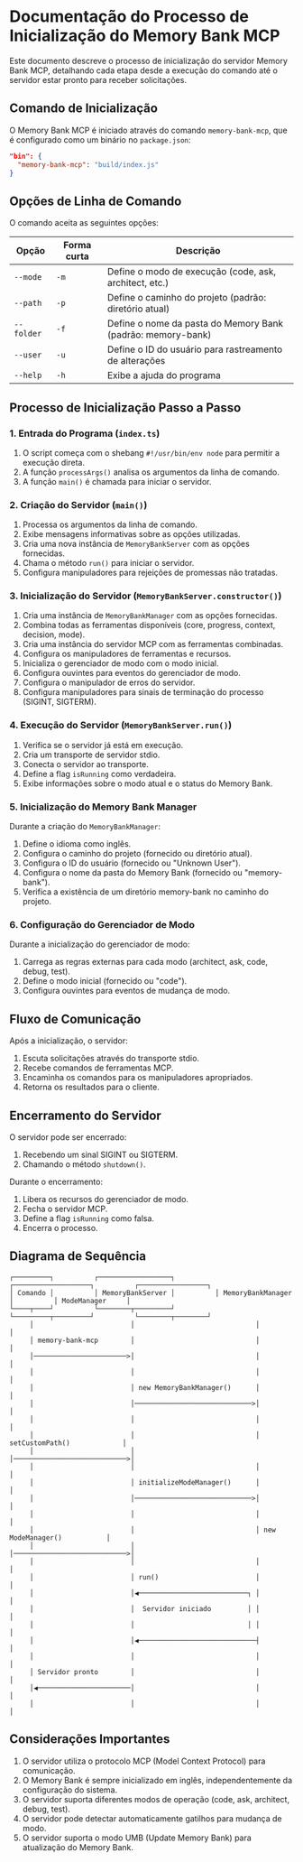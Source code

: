 # Documentação do Processo de Inicialização do Memory Bank MCP

Este documento descreve o processo de inicialização do servidor Memory Bank MCP, detalhando cada etapa desde a execução do comando até o servidor estar pronto para receber solicitações.

## Comando de Inicialização

O Memory Bank MCP é iniciado através do comando `memory-bank-mcp`, que é configurado como um binário no `package.json`:

```json
"bin": {
  "memory-bank-mcp": "build/index.js"
}
```

## Opções de Linha de Comando

O comando aceita as seguintes opções:

| Opção | Forma curta | Descrição |
|-------|------------|-----------|
| `--mode` | `-m` | Define o modo de execução (code, ask, architect, etc.) |
| `--path` | `-p` | Define o caminho do projeto (padrão: diretório atual) |
| `--folder` | `-f` | Define o nome da pasta do Memory Bank (padrão: memory-bank) |
| `--user` | `-u` | Define o ID do usuário para rastreamento de alterações |
| `--help` | `-h` | Exibe a ajuda do programa |

## Processo de Inicialização Passo a Passo

### 1. Entrada do Programa (`index.ts`)

1. O script começa com o shebang `#!/usr/bin/env node` para permitir a execução direta.
2. A função `processArgs()` analisa os argumentos da linha de comando.
3. A função `main()` é chamada para iniciar o servidor.

### 2. Criação do Servidor (`main()`)

1. Processa os argumentos da linha de comando.
2. Exibe mensagens informativas sobre as opções utilizadas.
3. Cria uma nova instância de `MemoryBankServer` com as opções fornecidas.
4. Chama o método `run()` para iniciar o servidor.
5. Configura manipuladores para rejeições de promessas não tratadas.

### 3. Inicialização do Servidor (`MemoryBankServer.constructor()`)

1. Cria uma instância de `MemoryBankManager` com as opções fornecidas.
2. Combina todas as ferramentas disponíveis (core, progress, context, decision, mode).
3. Cria uma instância do servidor MCP com as ferramentas combinadas.
4. Configura os manipuladores de ferramentas e recursos.
5. Inicializa o gerenciador de modo com o modo inicial.
6. Configura ouvintes para eventos do gerenciador de modo.
7. Configura o manipulador de erros do servidor.
8. Configura manipuladores para sinais de terminação do processo (SIGINT, SIGTERM).

### 4. Execução do Servidor (`MemoryBankServer.run()`)

1. Verifica se o servidor já está em execução.
2. Cria um transporte de servidor stdio.
3. Conecta o servidor ao transporte.
4. Define a flag `isRunning` como verdadeira.
5. Exibe informações sobre o modo atual e o status do Memory Bank.

### 5. Inicialização do Memory Bank Manager

Durante a criação do `MemoryBankManager`:

1. Define o idioma como inglês.
2. Configura o caminho do projeto (fornecido ou diretório atual).
3. Configura o ID do usuário (fornecido ou "Unknown User").
4. Configura o nome da pasta do Memory Bank (fornecido ou "memory-bank").
5. Verifica a existência de um diretório memory-bank no caminho do projeto.

### 6. Configuração do Gerenciador de Modo

Durante a inicialização do gerenciador de modo:

1. Carrega as regras externas para cada modo (architect, ask, code, debug, test).
2. Define o modo inicial (fornecido ou "code").
3. Configura ouvintes para eventos de mudança de modo.

## Fluxo de Comunicação

Após a inicialização, o servidor:

1. Escuta solicitações através do transporte stdio.
2. Recebe comandos de ferramentas MCP.
3. Encaminha os comandos para os manipuladores apropriados.
4. Retorna os resultados para o cliente.

## Encerramento do Servidor

O servidor pode ser encerrado:

1. Recebendo um sinal SIGINT ou SIGTERM.
2. Chamando o método `shutdown()`.

Durante o encerramento:

1. Libera os recursos do gerenciador de modo.
2. Fecha o servidor MCP.
3. Define a flag `isRunning` como falsa.
4. Encerra o processo.

## Diagrama de Sequência

```
┌─────────┐          ┌──────────────────┐          ┌───────────────────┐          ┌─────────────────┐
│ Comando │          │ MemoryBankServer │          │ MemoryBankManager │          │ ModeManager     │
└────┬────┘          └────────┬─────────┘          └─────────┬─────────┘          └────────┬────────┘
     │                        │                              │                             │
     │ memory-bank-mcp        │                              │                             │
     │───────────────────────>│                              │                             │
     │                        │                              │                             │
     │                        │ new MemoryBankManager()      │                             │
     │                        │─────────────────────────────>│                             │
     │                        │                              │                             │
     │                        │                              │ setCustomPath()             │
     │                        │                              │────────────────────────────>│
     │                        │                              │                             │
     │                        │ initializeModeManager()      │                             │
     │                        │─────────────────────────────>│                             │
     │                        │                              │                             │
     │                        │                              │ new ModeManager()           │
     │                        │                              │────────────────────────────>│
     │                        │                              │                             │
     │                        │ run()                        │                             │
     │                        │◀───────────────────────────┐ │                             │
     │                        │  Servidor iniciado         │ │                             │
     │                        │                            │ │                             │
     │                        │◀─────────────────────────────┤                             │
     │                        │                              │                             │
     │ Servidor pronto        │                              │                             │
     │◀───────────────────────│                              │                             │
     │                        │                              │                             │
```

## Considerações Importantes

1. O servidor utiliza o protocolo MCP (Model Context Protocol) para comunicação.
2. O Memory Bank é sempre inicializado em inglês, independentemente da configuração do sistema.
3. O servidor suporta diferentes modos de operação (code, ask, architect, debug, test).
4. O servidor pode detectar automaticamente gatilhos para mudança de modo.
5. O servidor suporta o modo UMB (Update Memory Bank) para atualização do Memory Bank.
